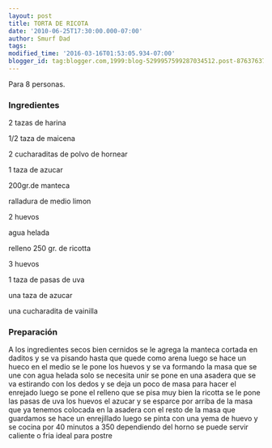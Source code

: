 ```yaml
---
layout: post
title: TORTA DE RICOTA
date: '2010-06-25T17:30:00.000-07:00'
author: Smurf Dad
tags: 
modified_time: '2016-03-16T01:53:05.934-07:00'
blogger_id: tag:blogger.com,1999:blog-5299957599287034512.post-8763763704889207204
---
```


Para 8 personas.

<h3>Ingredientes</h3>

2 tazas de harina

1/2 taza de maicena

2 cucharaditas de polvo de hornear

1 taza de azucar

200gr.de manteca

ralladura de medio limon

2 huevos

agua helada

relleno 250 gr. de ricotta

3 huevos

1 taza de pasas de uva

una taza de azucar

una cucharadita de vainilla

<h3>Preparación</h3>

A los ingredientes secos bien cernidos se le agrega la manteca cortada en daditos y se va pisando hasta que quede como arena luego se hace un hueco en el medio se le pone los huevos y se va formando la masa que se une con agua helada solo se necesita unir se pone en una asadera que se va estirando con los dedos y se deja un poco de masa para hacer el enrejado luego se pone el relleno que se pisa muy bien la ricotta se le pone las pasas de uva los huevos el azucar y se esparce por arriba de la masa que ya tenemos colocada en la asadera con el resto de la masa que guardamos se hace un enrejillado luego se pinta con una yema de huevo y se cocina por 40 minutos a 350 dependiendo del horno se puede servir caliente o fria ideal para postre

